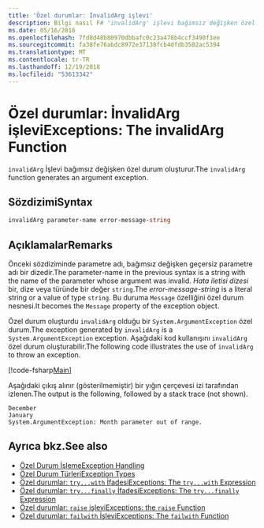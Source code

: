 ```yaml
---
title: 'Özel durumlar: İnvalidArg işlevi'
description: Bilgi nasıl F# 'invalidArg' işlevi bağımsız değişken özel durum oluşturur.
ms.date: 05/16/2016
ms.openlocfilehash: 7fd8d48b80970dbbafc0c23a478b4ccf3490f3ee
ms.sourcegitcommit: fa38fe76abdc8972e37138fcb4dfdb3502ac5394
ms.translationtype: MT
ms.contentlocale: tr-TR
ms.lasthandoff: 12/19/2018
ms.locfileid: "53613342"
---
```

# <a name="exceptions-the-invalidarg-function"></a><span data-ttu-id="da400-103">Özel durumlar: İnvalidArg işlevi</span><span class="sxs-lookup"><span data-stu-id="da400-103">Exceptions: The invalidArg Function</span></span>

<span data-ttu-id="da400-104">`invalidArg` İşlevi bağımsız değişken özel durum oluşturur.</span><span class="sxs-lookup"><span data-stu-id="da400-104">The `invalidArg` function generates an argument exception.</span></span>

## <a name="syntax"></a><span data-ttu-id="da400-105">Sözdizimi</span><span class="sxs-lookup"><span data-stu-id="da400-105">Syntax</span></span>

```fsharp
invalidArg parameter-name error-message-string
```

## <a name="remarks"></a><span data-ttu-id="da400-106">Açıklamalar</span><span class="sxs-lookup"><span data-stu-id="da400-106">Remarks</span></span>

<span data-ttu-id="da400-107">Önceki sözdiziminde parametre adı, bağımsız değişken geçersiz parametre adı bir dizedir.</span><span class="sxs-lookup"><span data-stu-id="da400-107">The parameter-name in the previous syntax is a string with the name of the parameter whose argument was invalid.</span></span> <span data-ttu-id="da400-108">*Hata iletisi dizesi* bir, dize veya türünde bir değer `string`.</span><span class="sxs-lookup"><span data-stu-id="da400-108">The *error-message-string* is a literal string or a value of type `string`.</span></span> <span data-ttu-id="da400-109">Bu duruma `Message` özelliğini özel durum nesnesi.</span><span class="sxs-lookup"><span data-stu-id="da400-109">It becomes the `Message` property of the exception object.</span></span>

<span data-ttu-id="da400-110">Özel durum oluşturdu `invalidArg` olduğu bir `System.ArgumentException` özel durum.</span><span class="sxs-lookup"><span data-stu-id="da400-110">The exception generated by `invalidArg` is a `System.ArgumentException` exception.</span></span> <span data-ttu-id="da400-111">Aşağıdaki kod kullanışını `invalidArg` özel durum oluşturabilir.</span><span class="sxs-lookup"><span data-stu-id="da400-111">The following code illustrates the use of `invalidArg` to throw an exception.</span></span>

[!code-fsharp[Main](../../../../samples/snippets/fsharp/lang-ref-2/snippet6101.fs)]

<span data-ttu-id="da400-112">Aşağıdaki çıkış alınır (gösterilmemiştir) bir yığın çerçevesi izi tarafından izlenen.</span><span class="sxs-lookup"><span data-stu-id="da400-112">The output is the following, followed by a stack trace (not shown).</span></span>

```
December
January
System.ArgumentException: Month parameter out of range.
```

## <a name="see-also"></a><span data-ttu-id="da400-113">Ayrıca bkz.</span><span class="sxs-lookup"><span data-stu-id="da400-113">See also</span></span>

- [<span data-ttu-id="da400-114">Özel Durum İşleme</span><span class="sxs-lookup"><span data-stu-id="da400-114">Exception Handling</span></span>](index.md)
- [<span data-ttu-id="da400-115">Özel Durum Türleri</span><span class="sxs-lookup"><span data-stu-id="da400-115">Exception Types</span></span>](exception-types.md)
- [<span data-ttu-id="da400-116">Özel durumlar: `try...with` İfadesi</span><span class="sxs-lookup"><span data-stu-id="da400-116">Exceptions: The `try...with` Expression</span></span>](the-try-with-expression.md)
- [<span data-ttu-id="da400-117">Özel durumlar: `try...finally` İfadesi</span><span class="sxs-lookup"><span data-stu-id="da400-117">Exceptions: The `try...finally` Expression</span></span>](the-try-finally-expression.md)
- [<span data-ttu-id="da400-118">Özel durumlar: `raise` işlevi</span><span class="sxs-lookup"><span data-stu-id="da400-118">Exceptions: the `raise` Function</span></span>](the-raise-function.md)
- [<span data-ttu-id="da400-119">Özel durumlar: `failwith` İşlevi</span><span class="sxs-lookup"><span data-stu-id="da400-119">Exceptions: The `failwith` Function</span></span>](the-failwith-function.md)
